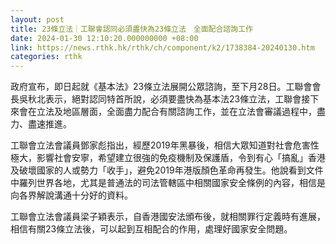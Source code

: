 ```yaml
---
layout: post
title: 23條立法｜工聯會認同必須盡快為23條立法　全面配合諮詢工作
date: 2024-01-30 12:10:20.000000000 +08:00
link: https://news.rthk.hk/rthk/ch/component/k2/1738384-20240130.htm
categories: rthk
---
```


政府宣布，即日起就《基本法》23條立法展開公眾諮詢，至下月28日。工聯會會長吳秋北表示，絕對認同特首所說，必須要盡快為基本法23條立法，工聯會接下來會在立法及地區層面，全面盡力配合有關諮詢工作，並在立法會審議過程中，盡力、盡速推進。 

工聯會立法會議員鄧家彪指出，經歷2019年黑暴後，相信大眾知道對社會危害性極大，影響社會安寧，希望建立很強的免疫機制及保護盾，令到有心「搞亂」香港及破壞國家的人或勢力「收手」，避免2019年港版顏色革命再發生。他說看到文件中羅列世界各地，尤其是普通法的司法管轄區中相關國家安全條例的內容，相信是向各界解說溝通十分好的資料。

工聯會立法會議員梁子穎表示，自香港國安法頒布後，就相關罪行定義時有進展，相信有關23條立法後，可以起到互相配合的作用，處理好國家安全問題。
